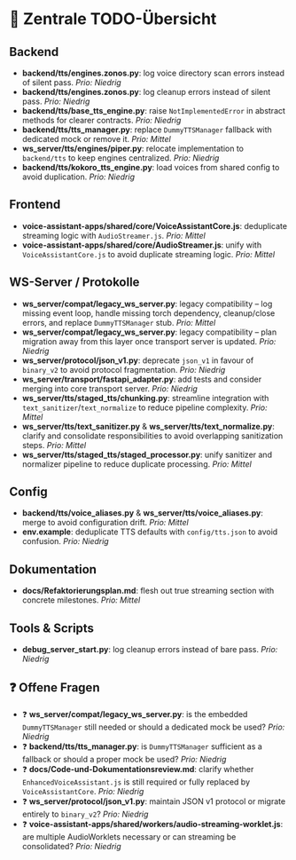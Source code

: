 # 📌 Zentrale TODO-Übersicht

## Backend
- **backend/tts/engines.zonos.py**: log voice directory scan errors instead of silent pass. _Prio: Niedrig_
- **backend/tts/engines.zonos.py**: log cleanup errors instead of silent pass. _Prio: Niedrig_
- **backend/tts/base_tts_engine.py**: raise `NotImplementedError` in abstract methods for clearer contracts. _Prio: Niedrig_
- **backend/tts/tts_manager.py**: replace `DummyTTSManager` fallback with dedicated mock or remove it. _Prio: Mittel_
- **ws_server/tts/engines/piper.py**: relocate implementation to `backend/tts` to keep engines centralized. _Prio: Niedrig_
- **backend/tts/kokoro_tts_engine.py**: load voices from shared config to avoid duplication. _Prio: Niedrig_

## Frontend
- **voice-assistant-apps/shared/core/VoiceAssistantCore.js**: deduplicate streaming logic with `AudioStreamer.js`. _Prio: Mittel_
- **voice-assistant-apps/shared/core/AudioStreamer.js**: unify with `VoiceAssistantCore.js` to avoid duplicate streaming logic. _Prio: Mittel_

## WS-Server / Protokolle
- **ws_server/compat/legacy_ws_server.py**: legacy compatibility – log missing event loop, handle missing torch dependency, cleanup/close errors, and replace `DummyTTSManager` stub. _Prio: Mittel_
- **ws_server/compat/legacy_ws_server.py**: legacy compatibility – plan migration away from this layer once transport server is updated. _Prio: Niedrig_
- **ws_server/protocol/json_v1.py**: deprecate `json_v1` in favour of `binary_v2` to avoid protocol fragmentation. _Prio: Niedrig_
- **ws_server/transport/fastapi_adapter.py**: add tests and consider merging into core transport server. _Prio: Niedrig_
- **ws_server/tts/staged_tts/chunking.py**: streamline integration with `text_sanitizer`/`text_normalize` to reduce pipeline complexity. _Prio: Mittel_
- **ws_server/tts/text_sanitizer.py** & **ws_server/tts/text_normalize.py**: clarify and consolidate responsibilities to avoid overlapping sanitization steps. _Prio: Mittel_
- **ws_server/tts/staged_tts/staged_processor.py**: unify sanitizer and normalizer pipeline to reduce duplicate processing. _Prio: Mittel_

## Config
- **backend/tts/voice_aliases.py** & **ws_server/tts/voice_aliases.py**: merge to avoid configuration drift. _Prio: Mittel_
- **env.example**: deduplicate TTS defaults with `config/tts.json` to avoid confusion. _Prio: Niedrig_

## Dokumentation
- **docs/Refaktorierungsplan.md**: flesh out true streaming section with concrete milestones. _Prio: Mittel_

## Tools & Scripts
- **debug_server_start.py**: log cleanup errors instead of bare pass. _Prio: Niedrig_

## ❓ Offene Fragen
- ❓ **ws_server/compat/legacy_ws_server.py**: is the embedded `DummyTTSManager` still needed or should a dedicated mock be used? _Prio: Niedrig_
- ❓ **backend/tts/tts_manager.py**: is `DummyTTSManager` sufficient as a fallback or should a proper mock be used? _Prio: Niedrig_
- ❓ **docs/Code-und-Dokumentationsreview.md**: clarify whether `EnhancedVoiceAssistant.js` is still required or fully replaced by `VoiceAssistantCore`. _Prio: Niedrig_
- ❓ **ws_server/protocol/json_v1.py**: maintain JSON v1 protocol or migrate entirely to `binary_v2`? _Prio: Niedrig_
- ❓ **voice-assistant-apps/shared/workers/audio-streaming-worklet.js**: are multiple AudioWorklets necessary or can streaming be consolidated? _Prio: Niedrig_

